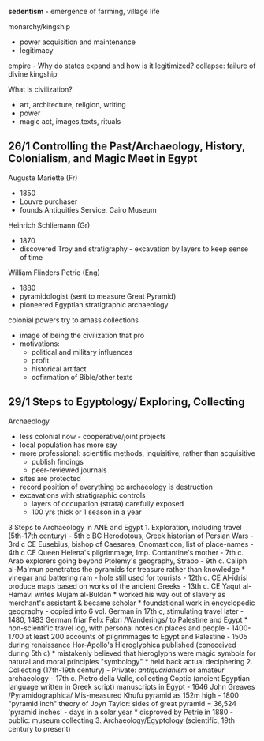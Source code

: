 **sedentism** - emergence of farming, village life

monarchy/kingship
- power acquisition and maintenance
- legitimacy

empire - Why do states expand and how is it legitimized?
collapse: failure of divine kingship

What is civilization?
- art, architecture, religion, writing
- power
- magic act, images,texts, rituals


26/1 Controlling the Past/Archaeology, History, Colonialism, and Magic Meet in Egypt
---
Auguste Mariette (Fr)
- 1850
- Louvre purchaser
- founds Antiquities Service, Cairo Museum

Heinrich Schliemann (Gr)
- 1870
- discovered Troy and stratigraphy - excavation by layers to keep sense of time

William Flinders Petrie (Eng)
- 1880
- pyramidologist (sent to measure Great Pyramid)
- pioneered Egyptian stratigraphic archaeology

colonial powers try to amass collections
- image of being the civilization that pro
- motivations:
	* political and military influences
	* profit
	* historical artifact
	* cofirmation of Bible/other texts

29/1 Steps to Egyptology/ Exploring, Collecting
---
Archaeology
- less colonial now - cooperative/joint projects
- local population has more say
- more professional: scientific methods, inquisitive, rather than acquisitive
	* publish findings
	* peer-reviewed journals
- sites are protected
- record position of everything bc archaeology is destruction
- excavations with stratigraphic controls
	* layers of occupation (strata) carefully exposed
	* 100 yrs thick or 1 season in a year

3 Steps to Archaeology in ANE and Egypt
	1. Exploration, including travel (5th-17th century)
		- 5th c BC Herodotous, Greek historian of Persian Wars
		- 3rd c CE Eusebius, bishop of Caesarea, Onomasticon, list of place-names
		- 4th c CE Queen Helena's pilgrimmage, Imp. Contantine's mother
		- 7th c. Arab explorers going beyond Ptolemy's geography, Strabo
		- 9th c. Caliph al-Ma'mun penetrates the pyramids for treasure rather than knowledge
			* vinegar and battering ram - hole still used for tourists
		- 12th c. CE Al-idrisi produce maps based on works of the ancient Greeks
		- 13th c. CE Yaqut al-Hamavi writes Mujam al-Buldan
			* worked his way out of slavery as merchant's assistant & became scholar
			* foundational work in encyclopedic geography
		- 	copied into 6 vol. German in 17th c, stimulating travel later
		- 1480, 1483 German friar Felix Fabri /Wanderings/ to Palestine and Egypt
			* non-scientific travel log, with personal notes on places and people
		- 1400-1700 at least 200 accounts of pilgrimmages to Egypt and Palestine
		- 1505 during renaissance Hor-Apollo's Hieroglyphica published (coneceived during 5th c)
			* mistakenly believed that hieroglyphs were magic symbols for natural and moral principles "symbology"
			* held back actual deciphering
	2. Collecting (17th-19th century)
		- Private: _antiquarianism_ or amateur archaeology
			- 17th c. Pietro della Valle, collecting Coptic (ancient Egyptian language written in Greek script) manuscripts in Egypt
			- 1646 John Greaves /Pyramidographica/ Mis-measured Khufu pyramid as 152m high
			- 1800 "pyramid inch" theory of Joyn Taylor: sides of great pyramid = 36,524 'pyramid inches' - days in a solar year
			* disproved by Petrie in 1880
		- public: museum collecting
	3. Archaeology/Egyptology (scientific, 19th century to present)
